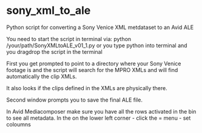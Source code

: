 # sony_xml_to_ale
Python script for converting a Sony Venice XML metdataset to an Avid ALE

You need to start the script in terminal via: python /your/path/SonyXMLtoALE_v01_1.py
or you type python into terminal and you dragdrop the script in the terminal

First you get prompted to point to a directory where your Sony Venice footage is and the 
script will search for the MPRO XMLs and will find automatically the clip XMLs.

It also looks if the clips defined in the XMLs are physically there.

Second window prompts you to save the final ALE file.

In Avid Mediacomposer make sure you have all the rows activated in the bin to see all metadata.
In the on the lower left corner - click the = menu - set coloumns
